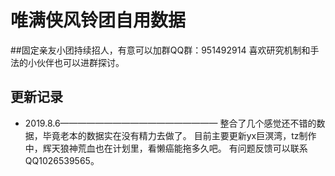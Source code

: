 # 唯满侠风铃团自用数据

##固定亲友小团持续招人，有意可以加群QQ群：951492914
  喜欢研究机制和手法的小伙伴也可以进群探讨。

## 更新记录

 * 2019.8.6——————————————————
 整合了几个感觉还不错的数据，毕竟老本的数据实在没有精力去做了。
 目前主要更新yx巨溟湾，tz制作中，辉天狼神荒血也在计划里，看懒癌能拖多久吧。
 有问题反馈可以联系QQ1026539565。  
